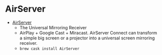 # AirServer
- [AirServer](https://www.airserver.com/)
  -  The Universal Mirroring Receiver
  - AirPlay + Google Cast + Miracast. AirServer Connect can transform a simple big screen or a projector into a universal screen mirroring receiver.
  - `brew cask install AirServer`
